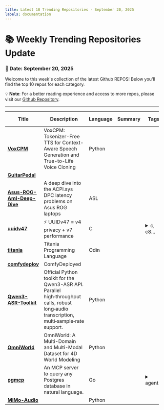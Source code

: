 ```yaml
---
title: Latest 10 Trending Repositories - September 20, 2025
labels: documentation
---
```

# 📚 Weekly Trending Repositories Update

### 📅 Date: September 20, 2025

Welcome to this week's collection of the latest Github REPOS! Below you'll find the top 10 repos for each category.

💡 **Note**: For a better reading experience and access to more repos, please visit our [Github Repository](https://github.com/marc-ko/daily-trending-repo).

---

| **Title** | **Description** | **Language** | **Summary** | **Tags** | **Stars Count** |
| --- | --- | --- | --- | --- | --- |
| **[VoxCPM](https://github.com/OpenBMB/VoxCPM)** | VoxCPM: Tokenizer-Free TTS for Context-Aware Speech Generation and True-to-Life Voice Cloning | Python |  |  | 870 |
| **[GuitarPedal](https://github.com/torvalds/GuitarPedal)** |  |  |  |  | 513 |
| **[Asus-ROG-Aml-Deep-Dive](https://github.com/Zephkek/Asus-ROG-Aml-Deep-Dive)** | A deep dive into the ACPI.sys DPC latency problems on Asus ROG laptops | ASL |  |  | 476 |
| **[uuidv47](https://github.com/stateless-me/uuidv47)** | ⚡ UUIDv47 = v4 privacy + v7 performance | C |  | <details><summary>c, c8...</summary><p>c, c89, database, header-only, libpq, postgres, postgresql-extension, siphash, uuid, uuidv4, uuidv7</p></details> | 441 |
| **[titania](https://github.com/gingerBill/titania)** | Titania Programming Language | Odin |  |  | 406 |
| **[comfydeploy](https://github.com/comfy-deploy/comfydeploy)** | ComfyDeployed |  |  |  | 385 |
| **[Qwen3-ASR-Toolkit](https://github.com/QwenLM/Qwen3-ASR-Toolkit)** | Official Python toolkit for the Qwen3-ASR API. Parallel high‑throughput calls, robust long‑audio transcription, multi‑sample‑rate support. | Python |  |  | 356 |
| **[OmniWorld](https://github.com/yangzhou24/OmniWorld)** | OmniWorld: A Multi-Domain and Multi-Modal Dataset for 4D World Modeling | Python |  |  | 326 |
| **[pgmcp](https://github.com/subnetmarco/pgmcp)** | An MCP server to query any Postgres database in natural language. | Go |  | <details><summary>agent...</summary><p>agent, agentic-ai, ai, analytics, artificial-intelligence, data-analysis, database, kong, mcp, mcp-server, postgres, postgresql</p></details> | 306 |
| **[MiMo-Audio](https://github.com/XiaomiMiMo/MiMo-Audio)** |  | Python |  |  | 292 |

